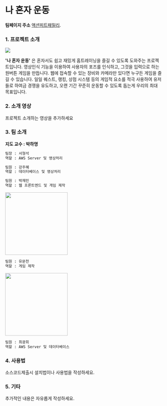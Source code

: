 
나 혼자 운동 
=============

**팀페이지 주소** [액션피트패밀리](https://github.com/kookmin-sw/capstone-2020-24).

### 1. 프로젝트 소개
<img src="https://user-images.githubusercontent.com/41886825/77662443-36613b80-6fbf-11ea-98c1-6779632a8bce.png"></img>
 
  **'나 혼자 운동'** 은 혼자서도 쉽고 재밌게 홈트레이닝을 즐길 수 있도록 도와주는 프로젝트입니다. 영상인식 기능을 이용하여 사용자의 포즈를 인식하고, 그것을 입력으로 하는 원버튼 게임을 만듭니다. 웹에 접속할 수 있는 장비와 카메라만 있다면 누구든 게임을 즐길 수 있습니다. 일일 퀘스트, 랭킹, 상점 시스템 등의 게임적 요소를 적극 사용하여 유저들로 하여금 경쟁을 유도하고, 오랜 기간 꾸준히 운동할 수 있도록 돕는게 우리의 최대 목표입니다.
### 2. 소개 영상

프로젝트 소개하는 영상을 추가하세요

### 3. 팀 소개

**지도 교수 : 박하명**

```markdown
팀장 : 서형석
역할 : AWS Server 및 영상처리
```
```markdown
팀원 : 강주혜
역할 : 데이터베이스 및 영상처리
```
```markdown
팀원 : 박재민
역할 : 웹 프론트엔드 및 게임 제작
```
<img width="200" src="https://user-images.githubusercontent.com/41886825/77663023-ee8ee400-6fbf-11ea-887d-08eec9f228d1.jpg"></img>
```markdown
팀원 : 유문천
역할 : 게임 제작
```
<img width="200" src="https://user-images.githubusercontent.com/41886825/77666482-5b0be200-6fc4-11ea-9de3-8c7b9476a1f2.jpg"></img>
```markdown
팀원 : 최광희
역할 : AWS Server 및 데이터베이스
```

### 4. 사용법

소스코드제출시 설치법이나 사용법을 작성하세요.

### 5. 기타

추가적인 내용은 자유롭게 작성하세요.
